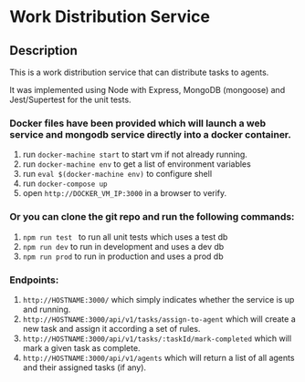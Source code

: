 # Work Distribution Service

## Description
This is a work distribution service that can distribute tasks to agents.

It was implemented using Node with Express, MongoDB (mongoose) and Jest/Supertest for the unit tests.

### Docker files have been provided which will launch a web service and mongodb service directly into a docker container.
1. run `docker-machine start` to start vm if not already running.
2. run `docker-machine env` to get a list of environment variables 
3. run `eval $(docker-machine env)` to configure shell 
4. run `docker-compose up`
5. open `http://DOCKER_VM_IP:3000` in a browser to verify.

### Or you can clone the git repo and run the following commands:
1. `npm run test ` to run all unit tests which uses a test db
2. `npm run dev` to run in development and uses a dev db
3. `npm run prod` to run in production and uses a prod db

### Endpoints:
1. `http://HOSTNAME:3000/` which simply indicates whether the service is up and running.
2. `http://HOSTNAME:3000/api/v1/tasks/assign-to-agent` which will create a new task and assign it according a set of rules.
3. `http://HOSTNAME:3000/api/v1/tasks/:taskId/mark-completed` which will mark a given task as complete.
3. `http://HOSTNAME:3000/api/v1/agents` which will return a list of all agents and their assigned tasks (if any).
